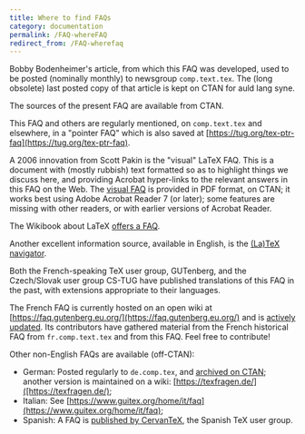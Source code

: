 ```yaml
---
title: Where to find FAQs
category: documentation
permalink: /FAQ-whereFAQ
redirect_from: /FAQ-wherefaq
---
```


Bobby Bodenheimer's article, from which this FAQ was developed, used
to be posted (nominally monthly) to newsgroup `comp.text.tex`. The
(long obsolete) last posted copy of that article is kept on CTAN for
auld lang syne.

The sources of the present FAQ are available from CTAN.

This FAQ and others are regularly mentioned, on `comp.text.tex` and elsewhere,
in a "pointer FAQ" which is also saved at
[https://tug.org/tex-ptr-faq](https://tug.org/tex-ptr-faq).

A 2006 innovation from Scott Pakin is the "visual" LaTeX FAQ.
This is a document with (mostly rubbish) text formatted so as to
highlight things we discuss here, and providing Acrobat hyper-links to
the relevant answers in this FAQ on the Web.
The [visual FAQ](https://ctan.org/tex-archive/info/visualFAQ) is provided
in PDF format, on CTAN; it works best using Adobe Acrobat Reader 7 (or later);
some features are missing with other readers, or with earlier versions
of Acrobat Reader.

The Wikibook about LaTeX [offers a FAQ](https://en.wikibooks.org/wiki/LaTeX/FAQ).

Another excellent information source, available in English, is the
[(La)TeX navigator](http://tex.loria.fr/).

Both the French-speaking TeX user group, GUTenberg, and the Czech/Slovak
user group CS-TUG have published translations of this FAQ in the past,
with extensions appropriate to their languages.

The French FAQ is currently hosted on an open wiki at
[https://faq.gutenberg.eu.org/](https://faq.gutenberg.eu.org/)
and is [actively updated](https://www.gutenberg.eu.org/faq).
Its contributors have gathered material from the French historical FAQ
from `fr.comp.text.tex` and from this FAQ. Feel free to contribute! 


Other non-English FAQs are available (off-CTAN):

- German: Posted regularly to `de.comp.tex`, and [archived on CTAN](https://www.ctan.org/pkg/faq-de);
  another version is maintained on a wiki:
  [https://texfragen.de/]([https://texfragen.de/);
- Italian: See [https://www.guitex.org/home/it/faq](https://www.guitex.org/home/it/faq);
- Spanish: A FAQ is [published by CervanTeX](http://www.aq.upm.es/Departamentos/Fisica/agmartin/webpublico/latex/FAQ-CervanTeX/FAQ-CervanTeX.html),
  the Spanish TeX user group.

